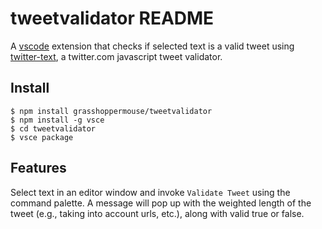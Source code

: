 # tweetvalidator README

A [vscode](https://code.visualstudio.com) extension that checks if selected text is a valid tweet using [twitter-text](https://github.com/twitter/twitter-text), a twitter.com javascript tweet validator.

## Install

```
$ npm install grasshoppermouse/tweetvalidator
$ npm install -g vsce
$ cd tweetvalidator
$ vsce package
```

## Features

Select text in an editor window and invoke `Validate Tweet` using the command palette. A message will pop up with the weighted length of the tweet (e.g., taking into account urls, etc.), along with valid true or false.